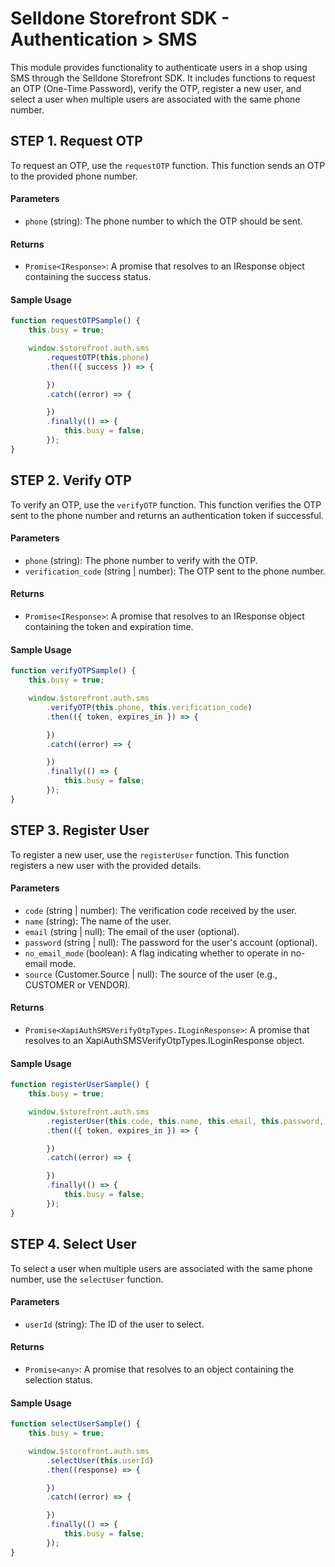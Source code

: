 # Selldone Storefront SDK - Authentication > SMS

This module provides functionality to authenticate users in a shop using SMS through the Selldone Storefront SDK. It includes functions to request an OTP (One-Time Password), verify the OTP, register a new user, and select a user when multiple users are associated with the same phone number.

## STEP 1. Request OTP

To request an OTP, use the `requestOTP` function. This function sends an OTP to the provided phone number.

#### Parameters

- `phone` (string): The phone number to which the OTP should be sent.

#### Returns

- `Promise<IResponse>`: A promise that resolves to an IResponse object containing the success status.

#### Sample Usage

```typescript
function requestOTPSample() {
    this.busy = true;

    window.$storefront.auth.sms
        .requestOTP(this.phone)
        .then(({ success }) => {

        })
        .catch((error) => {

        })
        .finally(() => {
            this.busy = false;
        });
}
```



## STEP 2. Verify OTP

To verify an OTP, use the `verifyOTP` function. This function verifies the OTP sent to the phone number and returns an authentication token if successful.

#### Parameters

- `phone` (string): The phone number to verify with the OTP.
- `verification_code` (string | number): The OTP sent to the phone number.

#### Returns

- `Promise<IResponse>`: A promise that resolves to an IResponse object containing the token and expiration time.

#### Sample Usage

```typescript
function verifyOTPSample() {
    this.busy = true;

    window.$storefront.auth.sms
        .verifyOTP(this.phone, this.verification_code)
        .then(({ token, expires_in }) => {

        })
        .catch((error) => {

        })
        .finally(() => {
            this.busy = false;
        });
}
```


## STEP 3. Register User

To register a new user, use the `registerUser` function. This function registers a new user with the provided details.

#### Parameters

- `code` (string | number): The verification code received by the user.
- `name` (string): The name of the user.
- `email` (string | null): The email of the user (optional).
- `password` (string | null): The password for the user's account (optional).
- `no_email_mode` (boolean): A flag indicating whether to operate in no-email mode.
- `source` (Customer.Source | null): The source of the user (e.g., CUSTOMER or VENDOR).

#### Returns

- `Promise<XapiAuthSMSVerifyOtpTypes.ILoginResponse>`: A promise that resolves to an XapiAuthSMSVerifyOtpTypes.ILoginResponse object.

#### Sample Usage

```typescript
function registerUserSample() {
    this.busy = true;

    window.$storefront.auth.sms
        .registerUser(this.code, this.name, this.email, this.password, this.no_email_mode, this.source)
        .then(({ token, expires_in }) => {

        })
        .catch((error) => {

        })
        .finally(() => {
            this.busy = false;
        });
}
```



## STEP 4. Select User

To select a user when multiple users are associated with the same phone number, use the `selectUser` function.

#### Parameters

- `userId` (string): The ID of the user to select.

#### Returns

- `Promise<any>`: A promise that resolves to an object containing the selection status.

#### Sample Usage

```typescript
function selectUserSample() {
    this.busy = true;

    window.$storefront.auth.sms
        .selectUser(this.userId)
        .then((response) => {

        })
        .catch((error) => {

        })
        .finally(() => {
            this.busy = false;
        });
}
```